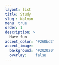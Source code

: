 ```yaml
---
layout: list
title: Study
slug : Kalman
menu: true
order: 1
description: >
  Have fun
accent_color: '#268bd2'
accent_image:
  background: '#202020'
  overlay:    false
---
```

